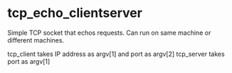 # tcp_echo_clientserver
Simple TCP socket that echos requests. Can run on same machine or different machines. 

tcp_client takes IP address as argv[1] and port as argv[2]
tcp_server takes port as argv[1] 
